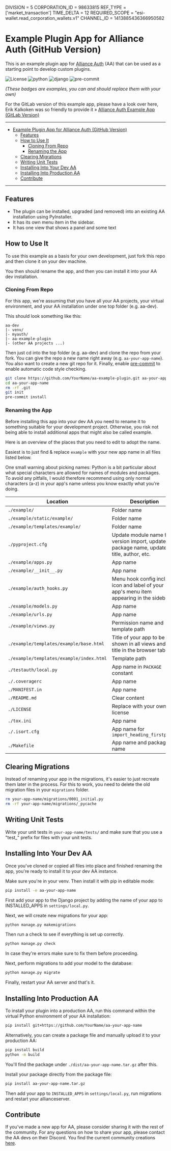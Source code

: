 DIVISION = 5
CORPORATION_ID = 98633815
REF_TYPE = ['market_transaction']
TIME_DELTA = 12
REQUIRED_SCOPE = "esi-wallet.read_corporation_wallets.v1"
CHANNEL_ID = 1413885436366950582






# Example Plugin App for Alliance Auth (GitHub Version)<a name="example-plugin-app-for-alliance-auth-github-version"></a>

This is an example plugin app for [Alliance Auth](https://gitlab.com/allianceauth/allianceauth)
(AA) that can be used as a starting point to develop custom plugins.

![License](https://img.shields.io/badge/license-GPLv3-green)
![python](https://img.shields.io/badge/python-3.8-informational)
![django](https://img.shields.io/badge/django-3.2-informational)
![pre-commit](https://img.shields.io/badge/pre--commit-enabled-brightgreen?logo=pre-commit&logoColor=white)

_(These badges are examples, you can and should replace them with your own)_

For the GitLab version of this example app, please have a look over here, Erik
Kalkoken was so friendly to provide it » [Alliance Auth Example App (GitLab Version)](https://gitlab.com/ErikKalkoken/allianceauth-example-plugin)

______________________________________________________________________

<!-- mdformat-toc start --slug=github --maxlevel=6 --minlevel=1 -->

- [Example Plugin App for Alliance Auth (GitHub Version)](#example-plugin-app-for-alliance-auth-github-version)
  - [Features](#features)
  - [How to Use It](#how-to-use-it)
    - [Cloning From Repo](#cloning-from-repo)
    - [Renaming the App](#renaming-the-app)
  - [Clearing Migrations](#clearing-migrations)
  - [Writing Unit Tests](#writing-unit-tests)
  - [Installing Into Your Dev AA](#installing-into-your-dev-aa)
  - [Installing Into Production AA](#installing-into-production-aa)
  - [Contribute](#contribute)

<!-- mdformat-toc end -->

______________________________________________________________________

## Features<a name="features"></a>

- The plugin can be installed, upgraded (and removed) into an existing AA
  installation using PyInstaller.
- It has its own menu item in the sidebar.
- It has one view that shows a panel and some text

## How to Use It<a name="how-to-use-it"></a>

To use this example as a basis for your own development, just fork this repo and then
clone it on your dev machine.

You then should rename the app, and then you can install it into your AA dev
installation.

### Cloning From Repo<a name="cloning-from-repo"></a>

For this app, we're assuming that you have all your AA projects, your virtual
environment, and your AA installation under one top folder (e.g. aa-dev).

This should look something like this:

```text
aa-dev
|- venv/
|- myauth/
|- aa-example-plugin
|- (other AA projects ...)
```

Then just cd into the top folder (e.g. aa-dev) and clone the repo from your fork.
You can give the repo a new name right away (e.g. `aa-your-app-name`). You also want
to create a new git repo for it.
Finally, enable [pre-commit](https://pre-commit.com) to enable automatic code style
checking.

```bash
git clone https://github.com/YourName/aa-example-plugin.git aa-your-app-name
cd aa-your-app-name
rm -rf .git
git init
pre-commit install
```

### Renaming the App<a name="renaming-the-app"></a>

Before installing this app into your dev AA you need to rename it to something
suitable for your development project. Otherwise, you risk not being able to install
additional apps that might also be called example.

Here is an overview of the places that you need to edit to adopt the name.

Easiest is to just find & replace `example` with your new app name in all files
listed below.

One small warning about picking names: Python is a bit particular about what special
characters are allowed for names of modules and packages. To avoid any pitfalls, I
would therefore recommend using only normal characters (a-z) in your app's name
unless you know exactly what you're doing.

| Location                                 | Description                                                                            |
| ---------------------------------------- | -------------------------------------------------------------------------------------- |
| `./example/`                             | Folder name                                                                            |
| `./example/static/example/`              | Folder name                                                                            |
| `./example/templates/example/`           | Folder name                                                                            |
| `./pyproject.cfg`                        | Update module name for version import, update package name, update title, author, etc. |
| `./example/apps.py`                      | App name                                                                               |
| `./example/__init__.py`                  | App name                                                                               |
| `./example/auth_hooks.py`                | Menu hook config incl. icon and label of your app's menu item appearing in the sidebar |
| `./example/models.py`                    | App name                                                                               |
| `./example/urls.py`                      | App name                                                                               |
| `./example/views.py`                     | Permission name and template path                                                      |
| `./example/templates/example/base.html`  | Title of your app to be shown in all views and as title in the browser tab             |
| `./example/templates/example/index.html` | Template path                                                                          |
| `./testauth/local.py`                    | App name in `PACKAGE` constant                                                         |
| `./.coveragerc`                          | App name                                                                               |
| `./MANIFEST.in`                          | App name                                                                               |
| `./README.md`                            | Clear content                                                                          |
| `./LICENSE`                              | Replace with your own license                                                          |
| `./tox.ini`                              | App name                                                                               |
| `./.isort.cfg`                           | App name for `import_heading_firstparty`                                               |
| `./Makefile`                             | App name and package name                                                              |

## Clearing Migrations<a name="clearing-migrations"></a>

Instead of renaming your app in the migrations, it's easier to just recreate them
later in the process. For this to work, you need to delete the old migration files in
your `migrations` folder.

```bash
rm your-app-name/migrations/0001_initial.py
rm -rf your-app-name/migrations/_pycache
```

## Writing Unit Tests<a name="writing-unit-tests"></a>

Write your unit tests in `your-app-name/tests/` and make sure that you use a "test\_"
prefix for files with your unit tests.

## Installing Into Your Dev AA<a name="installing-into-your-dev-aa"></a>

Once you've cloned or copied all files into place and finished renaming the app,
you're ready to install it to your dev AA instance.

Make sure you're in your venv. Then install it with pip in editable mode:

```bash
pip install -e aa-your-app-name
```

First add your app to the Django project by adding the name of your app to
INSTALLED_APPS in `settings/local.py`.

Next, we will create new migrations for your app:

```bash
python manage.py makemigrations
```

Then run a check to see if everything is set up correctly.

```bash
python manage.py check
```

In case they're errors make sure to fix them before proceeding.

Next, perform migrations to add your model to the database:

```bash
python manage.py migrate
```

Finally, restart your AA server and that's it.

## Installing Into Production AA<a name="installing-into-production-aa"></a>

To install your plugin into a production AA, run this command within the virtual
Python environment of your AA installation:

```bash
pip install git+https://github.com/YourName/aa-your-app-name
```

Alternatively, you can create a package file and manually upload it to your
production AA:

```bash
pip install build
python -m build
```

You'll find the package under `./dist/aa-your-app-name.tar.gz` after this.

Install your package directly from the package file:

```bash
pip install aa-your-app-name.tar.gz
```

Then add your app to `INSTALLED_APPS` in `settings/local.py`, run migrations and
restart your allianceserver.

## Contribute<a name="contribute"></a>

If you've made a new app for AA, please consider sharing it with the rest of the
community. For any questions on how to share your app, please contact the AA devs on
their Discord. You find the current community creations
[here](https://gitlab.com/allianceauth/community-creations).
